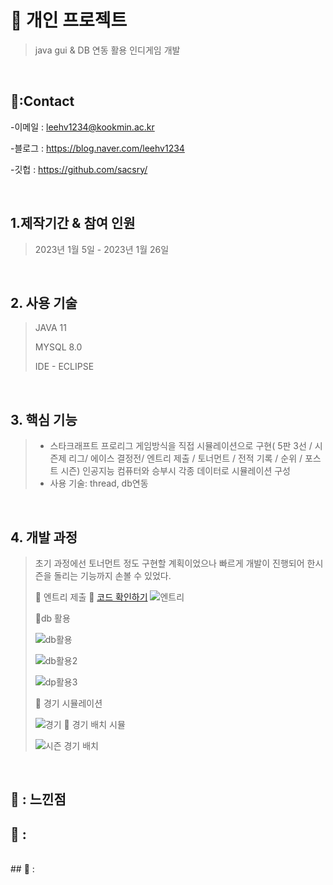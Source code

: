 # 📌 개인 프로젝트
> java gui & DB 연동 활용 인디게임 개발

</br>


## 📌:Contact
-이메일 : leehv1234@kookmin.ac.kr
>
-블로그 : https://blog.naver.com/leehv1234
>
-깃헙 : https://github.com/sacsry/
>
</br>


## 1.제작기간 & 참여 인원
> 2023년 1월 5일 - 2023년 1월 26일


</br>

## 2. 사용 기술
> JAVA 11
> 
> MYSQL 8.0
> 
> IDE - ECLIPSE

</br>

## 3. 핵심 기능
> - 스타크래프트 프로리그 게임방식을 직접 시뮬레이션으로 구현( 5판 3선 / 시즌제 리그/ 에이스 결정전/ 엔트리 제출 / 토너먼트 / 전적 기록 / 순위 / 포스트 시즌)
> 인공지능 컴퓨터와 승부시 각종 데이터로 시뮬레이션 구성
> - 사용 기술: thread, db연동

</br>

## 4. 개발 과정
> 초기 과정에선 토너먼트 정도 구현할 계획이었으나 빠르게 개발이 진행되어 한시즌을 돌리는 기능까지 손볼 수 있었다.
> 
> 📌 엔트리 제출
> 📌 [코드 확인하기](https://github.com/sacsry/testSample/blob/843ea627cd294b21818fe7c8913ad26cba9a26ac/src/ProJect/twelveBattle.java)
![엔트리](https://github.com/sacsry/portfolio/assets/122505474/8cd44fbd-178b-48a9-9821-5d6acdc775a8)
>
> 📌db 활용
> 
> ![db활용](https://github.com/sacsry/portfolio/assets/122505474/18ba51f9-8633-4026-82e6-5d4976c5aea5)
> 
> ![db활용2](https://github.com/sacsry/portfolio/assets/122505474/828765c6-d105-4a3f-bbd1-b66eb5ef8882)
> 
>![dp활용3](https://github.com/sacsry/portfolio/assets/122505474/8451d30d-704b-4430-b66b-c61b1c29d952)
>
> 📌 경기 시뮬레이션
> 
> ![경기](https://github.com/sacsry/portfolio/assets/122505474/83955ae8-1bc6-4303-901e-847bf70d3c96)
> 📌 경기 배치 시뮬
> 
> ![시즌 경기 배치](https://github.com/sacsry/portfolio/assets/122505474/2a37e25c-abf5-4181-9d8b-6570641adcf4)
>

</br>

## 📌 : 느낀점 

## 📌 : 


</br>
## 📌 : 
